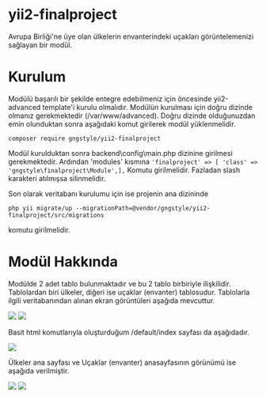 # yii2-finalproject
Avrupa Birliği'ne üye olan ülkelerin envanterindeki uçakları görüntelemenizi sağlayan bir modül.
# Kurulum
Modülü başarılı bir şekilde entegre edebilmeniz için öncesinde yii2-advanced template'i kurulu olmalıdır.
Modülün kurulması için doğru dizinde olmanız gerekmektedir (/var/www/advanced). 
Doğru dizinde olduğunuzdan emin olunduktan sonra aşağıdaki komut girilerek modül yüklenmelidir.

```composer require gngstyle/yii2-finalproject```

Modül kurulduktan sonra backend\config\main.php dizinine girilmesi gerekmektedir. Ardından 'modules' kısmına
`'finalproject' => [
'class' => 'gngstyle\finalproject\Module',],`
Komutu girilmelidir. Fazladan slash karakteri atılmışsa silinmelidir.

Son olarak veritabanı kurulumu için ise projenin ana dizininde

```php yii migrate/up --migrationPath=@vendor/gngstyle/yii2-finalproject/src/migrations```

komutu girilmelidir.


# Modül Hakkında

Modülde 2 adet tablo bulunmaktadır ve bu 2 tablo birbiriyle ilişkilidir.
Tablolardan biri ülkeler, diğeri ise uçaklar (envanter) tablosudur. Tablolarla ilgili veritabanından
alınan ekran görüntüleri aşağıda mevcuttur.

<img src="https://github.com/gngstyle/yii2-finalproject/blob/main/screenshots/planesdatab.jpg?raw=true" />

<img src="https://github.com/gngstyle/yii2-finalproject/blob/main/screenshots/countriesdatab.jpg?raw=true" />

Basit html komutlarıyla oluşturduğum /default/index sayfası da aşağıdadır.

<img src="https://github.com/gngstyle/yii2-finalproject/blob/main/screenshots/defaultindex.jpg?raw=true" />

Ülkeler ana sayfası ve Uçaklar (envanter) anasayfasının görünümü ise aşağıda verilmiştir.

<img src="https://github.com/gngstyle/yii2-finalproject/blob/main/screenshots/countriesindex.jpg?raw=true" />

<img src="https://github.com/gngstyle/yii2-finalproject/blob/main/screenshots/planesindex.jpg?raw=true" />
